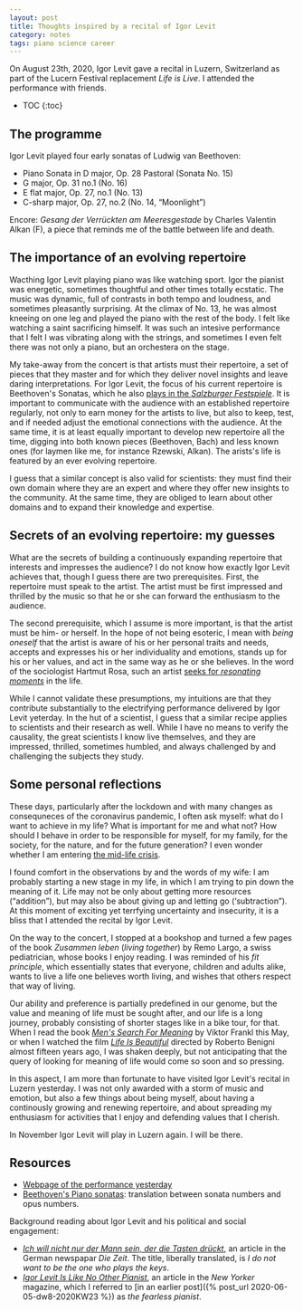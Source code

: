 ```yaml
---
layout: post
title: Thoughts inspired by a recital of Igor Levit
category: notes
tags: piano science career
---
```


On August 23th, 2020, Igor Levit gave a recital in Luzern, Switzerland as part
of the Lucern Festival replacement *Life is Live*. I attended the performance
with friends.

* TOC
{:toc}

## The programme

Igor Levit played four early sonatas of Ludwig van Beethoven:

* Piano Sonata in D major, Op. 28 Pastoral (Sonata No. 15)
* G major, Op. 31 no.1 (No. 16)
* E flat major, Op. 27, no.1 (No. 13)
* C-sharp major, Op. 27, no.2 (No. 14, &ldquo;Moonlight&rdquo;)

Encore: *Gesang der Verrückten am Meeresgestade* by Charles Valentin Alkan (F),
a piece that reminds me of the battle between life and death.

## The importance of an evolving repertoire

Wacthing Igor Levit playing piano was like watching sport. Igor the
pianist was energetic, sometimes thoughtful and other times totally ecstatic.
The music was dynamic, full of contrasts in both tempo and loudness, and
sometimes pleasantly surprising. At the climax of No. 13, he was almost kneeing
on one leg and played the piano with the rest of the body. I felt like watching
a saint sacrificing himself. It was such an intesive performance that I felt I
was vibrating along with the strings, and sometimes I even felt there was not
only a piano, but an orchestera on the stage.

My take-away from the concert is that artists must their repertoire, a set of
pieces that they master and for which they deliver novel insights and leave
daring interpretations. For Igor Levit, the focus of his current repertoire is
Beethoven's Sonatas, which he also [plays in the *Salzburger
Festspiele*](https://www.salzburgerfestspiele.at/a/igor-levit). It is important
to communicate with the audience with an established repertoire regularly, not
only to earn money for the artists to live, but also to keep, test, and if
needed adjust the emotional connections with the audience. At the same time, it
is at least equally important to develop new repertoire all the time, digging
into both known pieces (Beethoven, Bach) and less known ones (for laymen like
me, for instance Rzewski, Alkan).  The arists's life is featured by an ever
evolving repertoire.

I guess that a similar concept is also valid for scientists: they must find
their own domain where they are an expert and where they offer new insights to
the community. At the same time, they are obliged to learn about other domains
and to expand their knowledge and expertise.

## Secrets of an evolving repertoire: my guesses

What are the secrets of building a continuously expanding repertoire that
interests and impresses the audience? I do not know how exactly Igor Levit
achieves that, though I guess there are two prerequisites. First, the repertoire
must speak to the artist. The artist must be first impressed and thrilled by the
music so that he or she can forward the enthusiasm to the audience.

The second prerequisite, which I assume is more important, is that the artist
must be him- or herself. In the hope of not being esoteric, I mean with *being
oneself* that the artist is aware of his or her personal traits and needs,
accepts and expresses his or her individuality and emotions, stands up for his
or her values, and act in the same way as he or she believes. In the word of the
sociologist Hartmut Rosa, such an artist [seeks for *resonating
moments*](https://en.wikipedia.org/wiki/Resonance_(sociology)) in the life.

While I cannot validate these presumptions, my intuitions are that they
contribute substantially to the electrifying performance delivered by Igor Levit
yeterday. In the hut of a scientist, I guess that a similar recipe applies to
scientists and their research as well. While I have no means to verify the
causality, the great scientists I know live themselves, and they are impressed,
thrilled, sometimes humbled, and always challenged by and challenging the
subjects they study.

## Some personal reflections

These days, particularly after the lockdown and with many changes as
consequneces of the coronavirus pandemic, I often ask myself: what do I want to
achieve in my life? What is important for me and what not? How should I behave
in order to be responsible for myself, for my family, for the society, for the
nature, and for the future generation? I even wonder whether I am entering [the
mid-life
crisis](https://getpocket.com/explore/item/the-real-roots-of-midlife-crisis).

I found comfort in the observations by and the words of my wife: I am probably
starting a new stage in my life, in which I am trying to pin down the meaning of
it. Life may not be only about getting more resources
(&ldquo;addition&rdquo;), but may also be about giving up and letting go
(&lsquo;subtraction&rdquo;). At this moment of exciting yet terrfying
uncertainty and insecurity, it is a bliss that I attended the recital by Igor
Levit.

On the way to the concert, I stopped at a bookshop and turned a few pages of the
book *Zusammen leben* (*living together*) by Remo Largo, a swiss pediatrician,
whose books I enjoy reading. I was reminded of his *fit principle*, which
essentially states that everyone, children and adults alike, wants to live a
life one believes worth living, and wishes that others respect that way of
living.

Our ability and preference is partially predefined in our genome, but the value
and meaning of life must be sought after, and our life is a long journey,
probably consisting of shorter stages like in a bike tour, for that. When I read
the book [*Men's Search For
Meaning*](https://en.wikipedia.org/wiki/Man%27s_Search_for_Meaning) by Viktor
Frankl this May, or when I watched the film [*Life Is
Beautiful*](https://en.wikipedia.org/wiki/Life_Is_Beautiful) directed by Roberto
Benigni almost fifteen years ago, I was shaken deeply, but not anticipating that
the query of looking for meaning of life would come so soon and so pressing.

In this aspect, I am more than fortunate to have visited Igor Levit's recital in
Luzern yesterday. I was not only awarded with a storm of music and emotion,
but also a few things about being myself, about having a continously growing and
renewing repertoire, and about spreading my enthusiasm for activities that I
enjoy and defending values that I cherish.

In November Igor Levit will play in Luzern again. I will be there.

## Resources

* [Webpage of the performance yesterday](https://www.lucernefestival.ch/en/program/igor-levit/1516)
* [Beethoven's Piano sonatas](https://en.wikipedia.org/wiki/Piano_sonatas_(Beethoven)):
  translation between sonata numbers and opus numbers.

Background reading about Igor Levit and his political and social engagement:

* [*Ich will nicht nur der Mann sein, der die Tasten
  drückt*](https://www.zeit.de/2019/39/igor-levit-pianist-ludwig-van-beethoven-politik/komplettansicht),
  an article in the German newspapar *Die Zeit*. The title, liberally translated,
  is *I do not want to be the one who plays the keys*.
* [*Igor Levit Is Like No Other
  Pianist*](https://www.newyorker.com/magazine/2020/05/18/igor-levit-is-like-no-other-pianist),
  an article in the *New Yorker* magazine, which I referred to [in an earlier
  post]({% post_url 2020-06-05-dw8-2020KW23 %}) as *the
  fearless pianist*.

  

